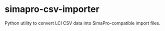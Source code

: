 # simapro-csv-importer
Python utility to convert LCI CSV data into SimaPro-compatible import files.
